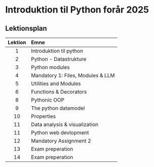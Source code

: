 # Introduktion til Python forår 2025    

## Lektionsplan

| Lektion |                           Emne                            |
|:-----:|:----------------------------------------------------------|
|    1    | Introduktion til python                                   |
|    2    | Python - Datastrukture                                    |
|    3    | Python modules                                            |
|    4    | Mandatory 1: Files, Modules & LLM                         |
|    5    | Utilities and Modules                                     |
|    6    | Functions & Decorators                                    |
|    8    | Pythonic OOP                                              |
|    9    | The python datamodel                                      |
|   10    | Properties                                                |
|   11    | Data analysis & visualization                             |
|   11    | Python web devlopment                                     |
|   12    | Mandatory Assignment 2                                    |
|   13    | Exam preperation                                          |
|   14    | Exam preperation                                          |




